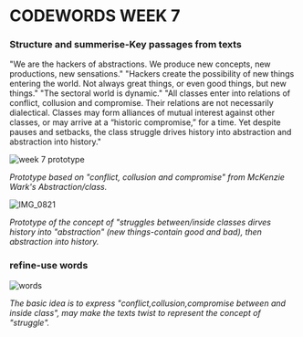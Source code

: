 # CODEWORDS WEEK 7

### Structure and summerise-Key passages from texts

"We are the hackers of abstractions. We produce new concepts, new productions, new sensations."
"Hackers create the possibility of new things entering the world. Not always great things, or even good things, but new things."
"The sectoral world is dynamic."
"All classes enter into relations of conflict, collusion and compromise. Their relations are not necessarily dialectical. Classes may form alliances of mutual interest against other classes, or may arrive at a “historic compromise,” for a time. Yet despite pauses and setbacks, the class struggle drives history into abstraction and abstraction into history."

![week 7 prototype](https://user-images.githubusercontent.com/68975607/92577252-07b0f600-f2bd-11ea-9b6c-c9e07cab4c53.gif)

*Prototype based on "conflict, collusion and compromise" from McKenzie Wark's Abstraction/class.*

![IMG_0821](https://user-images.githubusercontent.com/68975607/92666440-d75c6c80-f33b-11ea-9b96-64abd76e258b.jpg)

*Prototype of the concept of "struggles between/inside classes dirves history into "abstraction" (new things-contain good and bad), then abstraction into history.*

### refine-use words

![words](https://user-images.githubusercontent.com/68975607/92679853-29ad8580-f35c-11ea-9d46-4f3e66d171c9.gif)

*The basic idea is to express "conflict,collusion,compromise between and inside class", may make the texts twist to represent the concept of "struggle".*


